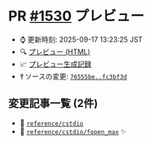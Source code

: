# PR [\#1530](https://github.com/cpprefjp/site/pull/1530) プレビュー
- &#x231a; 更新時刻: 2025-09-17 13:23:25 JST
- &#x1f50d; [プレビュー (HTML)](https://cpprefjp.github.io/site/gen/pull/1530)
- &#x1f4c8; [プレビュー生成記録](https://github.com/cpprefjp/site/actions?query=event%3Apull_request_target+branch%3Amaster)
- **&#x2AEF;** ソースの変更: [`76555be..fc3bf3d`](https://github.com/cpprefjp/site/compare/76555be2403ff70e2daa8f28f7fa6cc5338c9a47..fc3bf3dedec9666549e22ae19dedd2344bfb3487)

## 変更記事一覧 (2件)

- &#x1f4dd; [`reference/cstdio`](https://cpprefjp.github.io/site/gen/pull/1530/reference/cstdio.html)
- &#x1f4dd; [`reference/cstdio/fopen_max`](https://cpprefjp.github.io/site/gen/pull/1530/reference/cstdio/fopen_max.html) &#x2728;
